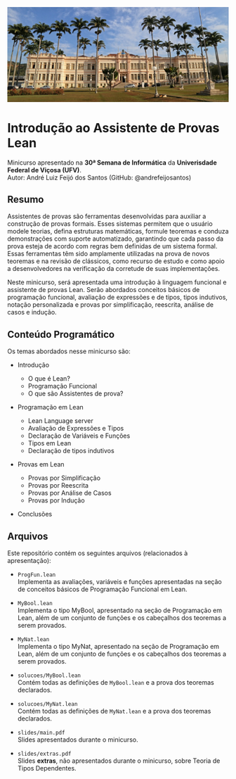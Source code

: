![Screenshot of a comment on a GitHub issue showing an image, added in the Markdown, of an Octocat smiling and raising a tentacle.](ufv.jpg)

# Introdução ao Assistente de Provas Lean
Minicurso apresentado na **30ª Semana de Informática** da **Univerisdade Federal de Viçosa (UFV)**. \
Autor: André Luiz Feijó dos Santos (GitHub: @andrefeijosantos)

## Resumo

Assistentes de provas são ferramentas desenvolvidas para auxiliar a construção de provas formais. Esses sistemas permitem que o usuário modele teorias, defina estruturas matemáticas, formule teoremas e conduza demonstrações com suporte automatizado, garantindo que cada passo da prova esteja de acordo com regras bem definidas de um sistema formal. Essas ferramentas têm sido amplamente utilizadas na prova de novos teoremas e na revisão de clássicos, como recurso de estudo e como apoio a desenvolvedores na verificação da corretude de suas implementações.

Neste minicurso, será apresentada uma introdução à linguagem funcional e assistente de provas Lean. Serão abordados conceitos básicos de programação funcional, avaliação de expressões e de tipos, tipos indutivos, notação personalizada e provas por simplificação, reescrita, análise de casos e indução.

## Conteúdo Programático

Os temas abordados nesse minicurso são:

* Introdução
  * O que é Lean?
  * Programação Funcional
  * O que são Assistentes de prova?

* Programação em Lean
  * Lean Language server
  * Avaliação de Expressões e Tipos
  * Declaração de Variáveis e Funções
  * Tipos em Lean
  * Declaração de tipos indutivos

* Provas em Lean
  * Provas por Simplificação
  * Provas por Reescrita
  * Provas por Análise de Casos
  * Provas por Indução

* Conclusões

## Arquivos

Este repositório contém os seguintes arquivos (relacionados à apresentação):

* `ProgFun.lean`\
    Implementa as avaliações, variáveis e funções apresentadas na seção de conceitos básicos de Programação Funcional em Lean.

* `MyBool.lean`\
    Implementa o tipo MyBool, apresentado na seção de Programação em Lean, além de um conjunto de funções e os cabeçalhos dos teoremas a serem provados.

* `MyNat.lean`\
    Implementa o tipo MyNat, apresentado na seção de Programação em Lean, além de um conjunto de funções e os cabeçalhos dos teoremas a serem provados.

* `solucoes/MyBool.lean`\
    Contém todas as definições de `MyBool.lean` e a prova dos teoremas declarados.

* `solucoes/MyNat.lean`\
    Contém todas as definições de `MyNat.lean` e a prova dos teoremas declarados.

* `slides/main.pdf`\
    Slides apresentados durante o minicurso.

* `slides/extras.pdf`\
    Slides **extras**, não apresentados durante o minicurso, sobre Teoria de Tipos Dependentes.